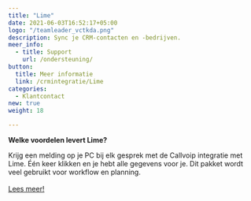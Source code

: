 ```yaml
---
title: "Lime"
date: 2021-06-03T16:52:17+05:00
logo: "/teamleader_vctkda.png"
description: Sync je CRM-contacten en -bedrijven.
meer_info:
  - title: Support
    url: /ondersteuning/
button:
  title: Meer informatie
  link: /crmintegratie/Lime
categories:
  - Klantcontact
new: true
weight: 18

---
```


**Welke voordelen levert Lime?**

Krijg een melding op je PC bij elk gesprek met de Callvoip integratie met Lime. Één keer klikken en je hebt alle gegevens voor je. Dit pakket wordt veel gebruikt voor workflow en planning.<br><br><a href="/crmintegratie/Lime/" class="button">Lees meer!</a>
